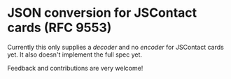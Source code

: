 # JSON conversion for JSContact cards (RFC 9553)

Currently this only supplies a _decoder_ and no _encoder_ for JSContact cards yet.
It also doesn't implement the full spec yet.


Feedback and contributions are very welcome!
